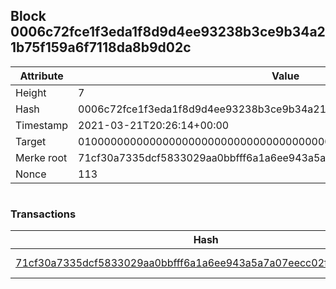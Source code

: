 ## Block 0006c72fce1f3eda1f8d9d4ee93238b3ce9b34a21b75f159a6f7118da8b9d02c

Attribute | Value
--- | ---
Height | 7
Hash | 0006c72fce1f3eda1f8d9d4ee93238b3ce9b34a21b75f159a6f7118da8b9d02c
Timestamp | 2021-03-21T20:26:14+00:00
Target | 0100000000000000000000000000000000000000000000000000000000000000
Merke root | 71cf30a7335dcf5833029aa0bbfff6a1a6ee943a5a7a07eecc02f979c8ea136e
Nonce | 113

```

```

### Transactions

Hash | Amount
--- | ---
[71cf30a7335dcf5833029aa0bbfff6a1a6ee943a5a7a07eecc02f979c8ea136e](71cf30a7335dcf5833029aa0bbfff6a1a6ee943a5a7a07eecc02f979c8ea136e.md) | 10.00000000 SKEPTI 
